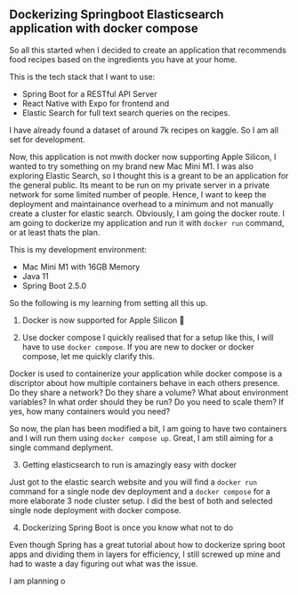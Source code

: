 ## Dockerizing Springboot Elasticsearch application with docker compose

So all this started when I decided to create an application that recommends food recipes based on the ingredients you have at your home. 

This is the tech stack that I want to use:
* Spring Boot for a RESTful API Server
* React Native with Expo for frontend and
* Elastic Search for full text search queries on the recipes. 

I have already found a dataset of around 7k recipes on kaggle. So I am all set for development.

Now, this application is not mwith docker now supporting Apple Silicon, I wanted to try something on my brand new Mac Mini M1.  I was also exploring Elastic Search, so I thought this is a greant to be an application for the general public. Its meant to be run on my private server in a private network for some limited number of people. Hence, I want to keep the deployment and maintainance overhead to a minimum and not manually create a cluster for elastic search. Obviously, I am going the docker route. I am going to dockerize my application and run it with `docker run` command, or at least thats the plan.

This is my development environment:
* Mac Mini M1 with 16GB Memory
* Java 11
* Spring Boot 2.5.0

So the following is my learning from setting all this up. 

1. Docker is now supported for Apple Silicon 🤩

2. Use docker compose
I quickly realised that for a setup like this, I will have to use `docker compose`. If you are new to docker or docker compose, let me quickly clarify this.

Docker is used to containerize your application while docker compose is a discriptor about how multiple containers behave in each others presence. Do they share a network? Do they share a volume? What about environment variables? In what order should they be run? Do you need to scale them? If yes, how many containers would you need? 

So now, the plan has been modified a bit, I am going to have two containers and I will run them using `docker compose up`. Great, I am still aiming for a single command deplyment. 

3. Getting elasticsearch to run is amazingly easy with docker

Just got to the elastic search website and you will find a `docker run` command for a single node dev deployment and a `docker compose` for a more elaborate 3 node cluster setup. I did the best of both and selected single node deployment with docker compose.

4. Dockerizing Spring Boot is once you know what not to do

Even though Spring has a great tutorial about how to dockerize spring boot apps and dividing them in layers for efficiency, I still screwed up mine and had to waste a day figuring out what was the issue. 






I am planning o
<!--stackedit_data:
eyJoaXN0b3J5IjpbLTE1Njg0NjU5NjYsLTczOTExNzc1NSwtMT
Q1NTQzNTI5NywxMDE0NDQxMDIxXX0=
-->